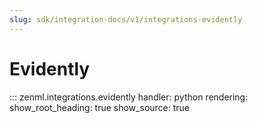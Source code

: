 ```yaml
---
slug: sdk/integration-docs/v1/integrations-evidently
---
```


# Evidently

::: zenml.integrations.evidently
    handler: python
    rendering:
      show_root_heading: true
      show_source: true
